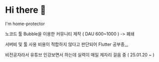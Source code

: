 # Hi there 👋
I'm home-protector


노코드 툴 Bubble을 이용한 커뮤니티 제작 ( DAU 600~1000 ) -> 폐쇄

서버비 및 툴 사용 비용이 적합하지 않다고 판단되어 Flutter 공부중,,, 

비전공자라서 유튜브 인강보면서 하는데 실력이 매일 제자리 걸음 중 ( 25.01.20 ~ )
